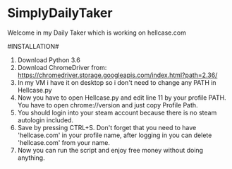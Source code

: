 # SimplyDailyTaker
Welcome in my Daily Taker which is working on hellcase.com

#INSTALLATION#
1. Download Python 3.6 
2. Download ChromeDriver from: https://chromedriver.storage.googleapis.com/index.html?path=2.36/
3. In my VM i have it on desktop so i don't need to change any PATH in Hellcase.py 
4. Now you have to open Hellcase.py and edit line 11 by your profile PATH. You have to open chrome://version and just copy Profile Path.
5. You should login into your steam account because there is no steam autologin included. 
6. Save by pressing CTRL+S.
Don't forget that you need to have 'hellcase.com' in your profile name, after logging in you can delete 'hellcase.com' from your name.
7. Now you can run the script and enjoy free money without doing anything.
